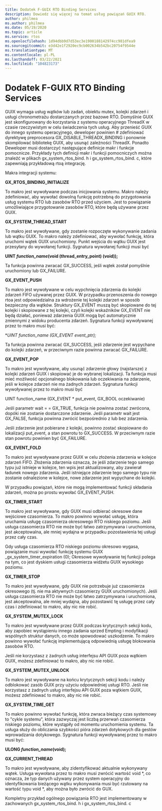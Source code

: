 ```yaml
---
title: Dodatek F-GUIX RTO Binding Services
description: Dowiedz się więcej na temat usług powiązań GUIX RTO.
author: philmea
ms.author: philmea
ms.date: 05/19/2020
ms.topic: article
ms.service: rtos
ms.openlocfilehash: 1d94dbb9d7d53ec3e1900188142974cc981dfea9
ms.sourcegitcommit: e3d42e1f2920ec9cb002634b542bc20754f9544e
ms.translationtype: MT
ms.contentlocale: pl-PL
ms.lasthandoff: 03/22/2021
ms.locfileid: "104823173"
---
```

# <a name="appendix-f---guix-rtos-binding-services"></a>Dodatek F-GUIX RTO Binding Services

GUIX wymaga usług wątków lub zadań, obiektu mutex, kolejki zdarzeń i usługi chronometrażu dostarczanych przez bazowe RTO. Domyślnie GUIX jest skonfigurowany do korzystania z systemu operacyjnego ThreadX w czasie rzeczywistym w celu świadczenia tych usług. Aby przenieść GUIX do innego systemu operacyjnego, deweloper powinien # zdefiniować dyrektywę preprocesora GX_DISABLE_THREADX_BINDING i ponownie skompilować bibliotekę GUIX, aby usunąć zależności ThreadX. Ponadto Deweloper musi dostarczyć następujące definicje makr i funkcje pomocnicze. Przykłady tych definicji makr i funkcji pomocniczych można znaleźć w plikach gx_system_rtos_bind. h i gx_system_rtos_bind. c, które zapewniają przykładową rtoą integrację.

Makra integracji systemu:

**GX_RTOS_BINDING_INITIALIZE**

To makro jest wywoływane podczas inicjowania systemu. Makro należy zdefiniować, aby wywołać dowolną funkcję potrzebną do przygotowania usług systemu RTO lub zasobów RTO przed użyciem. Jest to powiązanie umożliwiające przygotowanie zasobów RTO, które będą używane przez GUIX.

**GX_SYSTEM_THREAD_START**

To makro jest wywoływane, gdy zostanie rozpoczęte wykonywanie zadania lub wątku GUIX. To makro należy zdefiniować, aby wywołać funkcję, która uruchomi wątek GUIX uruchomiony. Punkt wejścia do wątku GUIX jest przesyłany do wywołanej funkcji. Sygnatura wywołanej funkcji musi być

**UINT *function_name*(void (thread_entry_point) (void));**

Ta funkcja powinna zwracać GX_SUCCESS, jeśli wątek został pomyślnie uruchomiony lub GX_FAILURE.

**GX_EVENT_PUSH**

To makro jest wywoływane w celu wypchnięcia zdarzenia do kolejki zdarzeń FIFO używanej przez GUIX. W przypadku przenoszenia do nowego rtoa jest odpowiedzialna za wdrożenie tej kolejki zdarzeń w sposób bezpieczny dla wątków. Struktury GX_EVENT muszą być skopiowane do tej kolejki i skopiowane z tej kolejki, czyli kolejki wskaźników GX_EVENT nie będą działać, ponieważ zdarzenia GUIX mogą być automatycznie zmiennymi z widoku producenta zdarzeń. Sygnatura funkcji wywoływanej przez to makro musi być:

**UINT *function_name* (GX_EVENT *event_ptr);**

Ta funkcja powinna zwracać GX_SUCCESS, jeśli zdarzenie jest wypychane do kolejki zdarzeń, w przeciwnym razie powinna zwracać GX_FAILURE.

**GX_EVENT_POP**

To makro jest wywoływane, aby usunąć zdarzenie głowy (najstarsze) z kolejki zdarzeń GUIX i skopiować je do wybranej lokalizacji. Ta funkcja musi mieć możliwość opcjonalnego blokowania lub oczekiwania na zdarzenie, jeśli w kolejce zdarzeń nie ma żadnych zdarzeń. Sygnatura funkcji wywoływanej przez to makro musi być

UINT function_name (GX_EVENT * put_event, GX_BOOL oczekiwanie)

Jeśli parametr wait = = GX_TRUE, funkcja nie powinna zostać zwrócona, dopóki nie zostanie dostarczone zdarzenie. Jeśli parametr wait jest GX_FALSE, funkcja powinna zwrócić bezpośrednio z lub bez zdarzenia.

Jeśli zdarzenie jest pobierane z kolejki, powinno zostać skopiowane do lokalizacji put_event, a stan powrotu to GX_SUCCESS. W przeciwnym razie stan powrotu powinien być GX_FAILURE.

**GX_EVENT_FOLD**

To makro jest wywoływane przez GUIX w celu złożenia zdarzenia w kolejce zdarzeń FIFO. Złożenia zdarzenia oznacza, że jeśli zdarzenie tego samego typu już istnieje w kolejce, ten wpis jest aktualizowany, aby zawierał ładunek nowego zdarzenia. Jeśli istniejące zdarzenie tego samego typu nie zostanie odnalezione w kolejce, nowe zdarzenie jest wypychane do kolejki. 

W przypadku powiązań, które nie mogą implementować funkcji składania zdarzeń, można po prostu wywołać GX_EVENT_PUSH.

**GX_TIMER_START**

To makro jest wywoływane, gdy GUIX musi odbierać okresowe dane wejściowe czasomierza. To makro powinno wywołać usługę, która uruchamia usługę czasomierza okresowego RTO niskiego poziomu. Jeśli usługa czasomierza RTO nie może być łatwo zatrzymywana i uruchomiona, jest akceptowalna, ale mniej wydajna w przypadku pozostawienia tej usługi przez cały czas.

Gdy usługa czasomierza RTO niskiego poziomu okresowo wygasa, powiązanie musi wywołać funkcję systemu GUIX _gx_system_timer_expiration (0); Okresowe wywoływanie tej funkcji polega na tym, co jest dyskiem usługi czasomierza widżetu GUIX wysokiego poziomu.

**GX_TIMER_STOP**

To makro jest wywoływane, gdy GUIX nie potrzebuje już czasomierza okresowego (tj. nie ma aktywnych czasomierzy GUIX uruchomionych). Jeśli usługa czasomierza RTO nie może być łatwo zatrzymywana i uruchomiona, jest akceptowalna, ale mniej wydajna, aby pozostawić tę usługę przez cały czas i zdefiniować to makro, aby nic nie robić.

**GX_SYSTEM_MUTEX_LOCK**

To makro jest wywoływane przez GUIX podczas krytycznych sekcji kodu, aby zapobiec wystąpieniu innego zadania sprzed Empting i modyfikacji wspólnych struktur danych, co może spowodować uszkodzenie. To makro powinno wywołać funkcję implementującą odpowiednią usługę blokowania zasobów RTO.

Jeśli nie korzystasz z żadnych usług interfejsu API GUIX poza wątkiem GUIX, możesz zdefiniować to makro, aby nic nie robić.

**GX_SYSTEM_MUTEX_UNLOCK**

To makro jest wywoływane na końcu krytycznych sekcji kodu i należy odblokować zasób GUIX przy użyciu odpowiedniej usługi RTO. Jeśli nie korzystasz z żadnych usług interfejsu API GUIX poza wątkiem GUIX, możesz zdefiniować to makro, aby nic nie robić.

**GX_SYSTEM_TIME_GET**

To makro powinno wywołać funkcję, która zwraca bieżący czas systemowy to "cykle systemu", która zazwyczaj jest liczbą przerwań czasomierza niskiego poziomu, które wystąpiły od momentu uruchomienia systemu. Ta usługa służy do obliczania szybkości pióra zdarzeń dotykowych dla gestów wprowadzania dotykowego. Sygnatura funkcji wywoływanej przez to makro musi być:

**ULONG *function_name*(void);**

**GX_CURRENT_THREAD**

To makro jest wywoływane, aby zidentyfikować aktualnie wykonywany wątek. Usługa wywołana przez to makro musi zwrócić wartość void *, co oznacza, że typ danych używany przez system operacyjny do identyfikowania bieżącego wątku wykonywania musi być rzutowany na wartość typu void *, aby można było zwrócić do GUX.

Kompletny przykład ogólnego powiązania RTO jest implementowany w zachowanych gx_system_rtos_bind. h i gx_system_rtos_bind. c